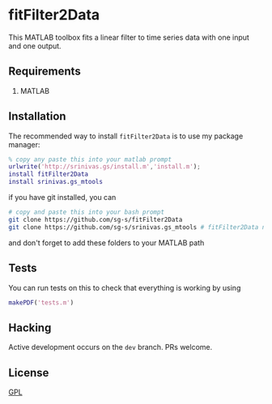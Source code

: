# fitFilter2Data

This MATLAB toolbox fits a linear filter to time series data with one input and one output. 

## Requirements

1. MATLAB 

## Installation

The recommended way to install `fitFilter2Data` is to use my package manager:

```matlab
% copy any paste this into your matlab prompt
urlwrite('http://srinivas.gs/install.m','install.m'); 
install fitFilter2Data
install srinivas.gs_mtools
```

if you have git installed, you can

```bash
# copy and paste this into your bash prompt
git clone https://github.com/sg-s/fitFilter2Data
git clone https://github.com/sg-s/srinivas.gs_mtools # fitFilter2Data needs this to work
```

and don't forget to add these folders to your MATLAB path

## Tests

You can run tests on this to check that everything is working by using 

```matlab
makePDF('tests.m')
```

## Hacking

Active development occurs on the `dev` branch. PRs welcome. 

## License 

[GPL](http://choosealicense.com/licenses/gpl-2.0/#)
